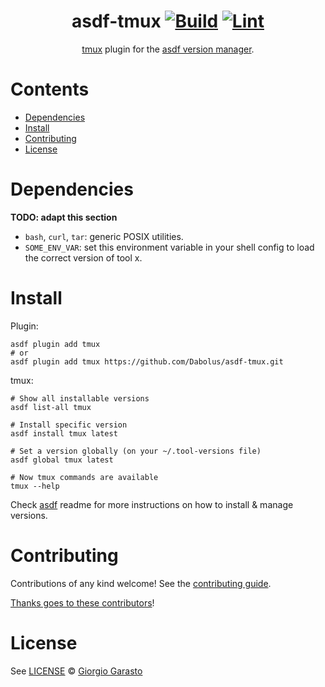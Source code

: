 <div align="center">

# asdf-tmux [![Build](https://github.com/Dabolus/asdf-tmux/actions/workflows/build.yml/badge.svg)](https://github.com/Dabolus/asdf-tmux/actions/workflows/build.yml) [![Lint](https://github.com/Dabolus/asdf-tmux/actions/workflows/lint.yml/badge.svg)](https://github.com/Dabolus/asdf-tmux/actions/workflows/lint.yml)

[tmux](https://github.com/tmux/tmux/wiki) plugin for the [asdf version manager](https://asdf-vm.com).

</div>

# Contents

- [Dependencies](#dependencies)
- [Install](#install)
- [Contributing](#contributing)
- [License](#license)

# Dependencies

**TODO: adapt this section**

- `bash`, `curl`, `tar`: generic POSIX utilities.
- `SOME_ENV_VAR`: set this environment variable in your shell config to load the correct version of tool x.

# Install

Plugin:

```shell
asdf plugin add tmux
# or
asdf plugin add tmux https://github.com/Dabolus/asdf-tmux.git
```

tmux:

```shell
# Show all installable versions
asdf list-all tmux

# Install specific version
asdf install tmux latest

# Set a version globally (on your ~/.tool-versions file)
asdf global tmux latest

# Now tmux commands are available
tmux --help
```

Check [asdf](https://github.com/asdf-vm/asdf) readme for more instructions on how to
install & manage versions.

# Contributing

Contributions of any kind welcome! See the [contributing guide](contributing.md).

[Thanks goes to these contributors](https://github.com/Dabolus/asdf-tmux/graphs/contributors)!

# License

See [LICENSE](LICENSE) © [Giorgio Garasto](https://github.com/Dabolus/)

